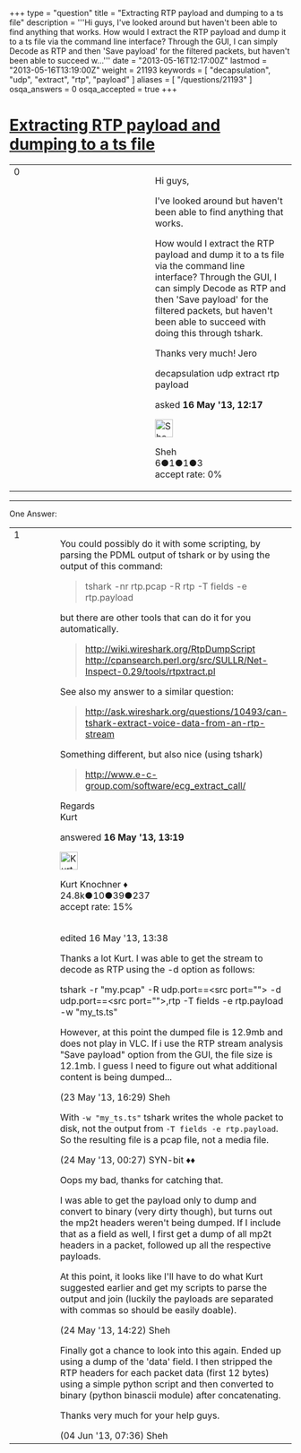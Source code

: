 +++
type = "question"
title = "Extracting RTP payload and dumping to a ts file"
description = '''Hi guys, I&#x27;ve looked around but haven&#x27;t been able to find anything that works. How would I extract the RTP payload and dump it to a ts file via the command line interface? Through the GUI, I can simply Decode as RTP and then &#x27;Save payload&#x27; for the filtered packets, but haven&#x27;t been able to succeed w...'''
date = "2013-05-16T12:17:00Z"
lastmod = "2013-05-16T13:19:00Z"
weight = 21193
keywords = [ "decapsulation", "udp", "extract", "rtp", "payload" ]
aliases = [ "/questions/21193" ]
osqa_answers = 0
osqa_accepted = true
+++

<div class="headNormal">

# [Extracting RTP payload and dumping to a ts file](/questions/21193/extracting-rtp-payload-and-dumping-to-a-ts-file)

</div>

<div id="main-body">

<div id="askform">

<table id="question-table" style="width:100%;"><colgroup><col style="width: 50%" /><col style="width: 50%" /></colgroup><tbody><tr class="odd"><td style="width: 30px; vertical-align: top"><div class="vote-buttons"><div id="post-21193-score" class="post-score" title="current number of votes">0</div><div id="favorite-count" class="favorite-count"></div></div></td><td><div id="item-right"><div class="question-body"><p>Hi guys,</p><p>I've looked around but haven't been able to find anything that works.</p><p>How would I extract the RTP payload and dump it to a ts file via the command line interface? Through the GUI, I can simply Decode as RTP and then 'Save payload' for the filtered packets, but haven't been able to succeed with doing this through tshark.</p><p>Thanks very much! Jero</p></div><div id="question-tags" class="tags-container tags">decapsulation udp extract rtp payload</div><div id="question-controls" class="post-controls"></div><div class="post-update-info-container"><div class="post-update-info post-update-info-user"><p>asked <strong>16 May '13, 12:17</strong></p><img src="https://secure.gravatar.com/avatar/4ec4ab693b8f9dcd0d91625695f09b1e?s=32&amp;d=identicon&amp;r=g" class="gravatar" width="32" height="32" alt="Sheh&#39;s gravatar image" /><p>Sheh<br />
<span class="score" title="6 reputation points">6</span><span title="1 badges"><span class="badge1">●</span><span class="badgecount">1</span></span><span title="1 badges"><span class="silver">●</span><span class="badgecount">1</span></span><span title="3 badges"><span class="bronze">●</span><span class="badgecount">3</span></span><br />
<span class="accept_rate" title="Rate of the user&#39;s accepted answers">accept rate:</span> <span title="Sheh has no accepted answers">0%</span></p></div></div><div id="comments-container-21193" class="comments-container"></div><div id="comment-tools-21193" class="comment-tools"></div><div class="clear"></div><div id="comment-21193-form-container" class="comment-form-container"></div><div class="clear"></div></div></td></tr></tbody></table>

------------------------------------------------------------------------

<div class="tabBar">

<span id="sort-top"></span>

<div class="headQuestions">

One Answer:

</div>

</div>

<span id="21194"></span>

<div id="answer-container-21194" class="answer accepted-answer">

<table style="width:100%;"><colgroup><col style="width: 50%" /><col style="width: 50%" /></colgroup><tbody><tr class="odd"><td style="width: 30px; vertical-align: top"><div class="vote-buttons"><div id="post-21194-score" class="post-score" title="current number of votes">1</div></div></td><td><div class="item-right"><div class="answer-body"><p>You could possibly do it with some scripting, by parsing the PDML output of tshark or by using the output of this command:</p><blockquote><p>tshark -nr rtp.pcap -R rtp -T fields -e rtp.payload<br />
</p></blockquote><p>but there are other tools that can do it for you automatically.</p><blockquote><p><a href="http://wiki.wireshark.org/RtpDumpScript">http://wiki.wireshark.org/RtpDumpScript</a><br />
<a href="http://cpansearch.perl.org/src/SULLR/Net-Inspect-0.29/tools/rtpxtract.pl">http://cpansearch.perl.org/src/SULLR/Net-Inspect-0.29/tools/rtpxtract.pl</a><br />
</p></blockquote><p>See also my answer to a similar question:</p><blockquote><p><a href="http://ask.wireshark.org/questions/10493/can-tshark-extract-voice-data-from-an-rtp-stream">http://ask.wireshark.org/questions/10493/can-tshark-extract-voice-data-from-an-rtp-stream</a></p></blockquote><p>Something different, but also nice (using tshark)</p><blockquote><p><a href="http://www.e-c-group.com/software/ecg_extract_call/">http://www.e-c-group.com/software/ecg_extract_call/</a></p></blockquote><p>Regards<br />
Kurt</p></div><div class="answer-controls post-controls"></div><div class="post-update-info-container"><div class="post-update-info post-update-info-user"><p>answered <strong>16 May '13, 13:19</strong></p><img src="https://secure.gravatar.com/avatar/23b7bf5b13bc2c98b2e8aa9869ca5d75?s=32&amp;d=identicon&amp;r=g" class="gravatar" width="32" height="32" alt="Kurt%20Knochner&#39;s gravatar image" /><p>Kurt Knochner ♦<br />
<span class="score" title="24767 reputation points"><span>24.8k</span></span><span title="10 badges"><span class="badge1">●</span><span class="badgecount">10</span></span><span title="39 badges"><span class="silver">●</span><span class="badgecount">39</span></span><span title="237 badges"><span class="bronze">●</span><span class="badgecount">237</span></span><br />
<span class="accept_rate" title="Rate of the user&#39;s accepted answers">accept rate:</span> <span title="Kurt Knochner has 344 accepted answers">15%</span> </br></br></p></div><div class="post-update-info post-update-info-edited"><p>edited 16 May '13, 13:38</p></div></div><div id="comments-container-21194" class="comments-container"><span id="21427"></span><div id="comment-21427" class="comment"><div id="post-21427-score" class="comment-score"></div><div class="comment-text"><p>Thanks a lot Kurt. I was able to get the stream to decode as RTP using the -d option as follows:</p><p>tshark -r "my.pcap" -R udp.port==&lt;src port=""&gt; -d udp.port==&lt;src port=""&gt;,rtp -T fields -e rtp.payload -w "my_ts.ts"</p><p>However, at this point the dumped file is 12.9mb and does not play in VLC. If i use the RTP stream analysis "Save payload" option from the GUI, the file size is 12.1mb. I guess I need to figure out what additional content is being dumped...</p></div><div id="comment-21427-info" class="comment-info"><span class="comment-age">(23 May '13, 16:29)</span> Sheh</div></div><span id="21432"></span><div id="comment-21432" class="comment"><div id="post-21432-score" class="comment-score"></div><div class="comment-text"><p>With <code>-w "my_ts.ts"</code> tshark writes the whole packet to disk, not the output from <code>-T fields -e rtp.payload</code>. So the resulting file is a pcap file, not a media file.</p></div><div id="comment-21432-info" class="comment-info"><span class="comment-age">(24 May '13, 00:27)</span> SYN-bit ♦♦</div></div><span id="21467"></span><div id="comment-21467" class="comment"><div id="post-21467-score" class="comment-score"></div><div class="comment-text"><p>Oops my bad, thanks for catching that.</p><p>I was able to get the payload only to dump and convert to binary (very dirty though), but turns out the mp2t headers weren't being dumped. If I include that as a field as well, I first get a dump of all mp2t headers in a packet, followed up all the respective payloads.</p><p>At this point, it looks like I'll have to do what Kurt suggested earlier and get my scripts to parse the output and join (luckily the payloads are separated with commas so should be easily doable).</p></div><div id="comment-21467-info" class="comment-info"><span class="comment-age">(24 May '13, 14:22)</span> Sheh</div></div><span id="21741"></span><div id="comment-21741" class="comment"><div id="post-21741-score" class="comment-score"></div><div class="comment-text"><p>Finally got a chance to look into this again. Ended up using a dump of the 'data' field. I then stripped the RTP headers for each packet data (first 12 bytes) using a simple python script and then converted to binary (python binascii module) after concatenating.</p><p>Thanks very much for your help guys.</p></div><div id="comment-21741-info" class="comment-info"><span class="comment-age">(04 Jun '13, 07:36)</span> Sheh</div></div></div><div id="comment-tools-21194" class="comment-tools"></div><div class="clear"></div><div id="comment-21194-form-container" class="comment-form-container"></div><div class="clear"></div></div></td></tr></tbody></table>

</div>

<div class="paginator-container-left">

</div>

</div>

</div>

